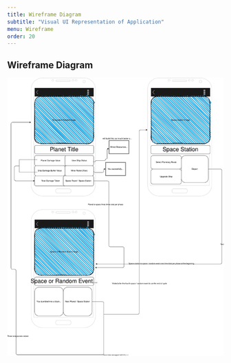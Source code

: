 ```yaml
---
title: Wireframe Diagram
subtitle: "Visual UI Representation of Application"
menu: Wireframe
order: 20
---
```


## Wireframe Diagram

[![Wireframe diagram](img/wireframe.svg)](pdf/wireframe.pdf)